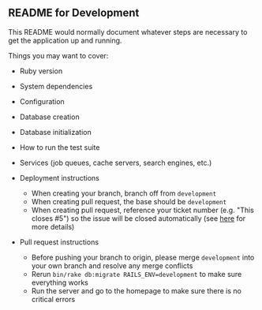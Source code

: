 ## README for Development

This README would normally document whatever steps are necessary to get the
application up and running.

Things you may want to cover:

* Ruby version

* System dependencies

* Configuration

* Database creation

* Database initialization

* How to run the test suite

* Services (job queues, cache servers, search engines, etc.)

* Deployment instructions
  * When creating your branch, branch off from `development`
  * When creating pull request, the base should be `development`
  * When creating pull request, reference your ticket number (e.g. "This closes #5") so the issue will be closed automatically (see [here](https://help.github.com/articles/closing-issues-via-commit-messages/) for more details)

* Pull request instructions
  * Before pushing your branch to origin, please merge `development` into your own branch and resolve any merge conflicts
  * Rerun `bin/rake db:migrate RAILS_ENV=development` to make sure everything works
  * Run the server and go to the homepage to make sure there is no critical errors

